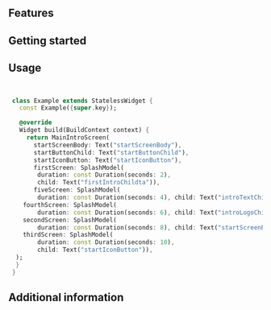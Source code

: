 <!--
This README describes the package. If you publish this package to pub.dev,
this README's contents appear on the landing page for your package.

For information about how to write a good package README, see the guide for
[writing package pages](https://dart.dev/guides/libraries/writing-package-pages).

For general information about developing packages, see the Dart guide for
[creating packages](https://dart.dev/guides/libraries/create-library-packages)
and the Flutter guide for
[developing packages and plugins](https://flutter.dev/developing-packages).
-->



## Features



## Getting started


## Usage



```dart


 class Example extends StatelessWidget {
   const Example({super.key});

   @override
   Widget build(BuildContext context) {
     return MainIntroScreen(
       startScreenBody: Text("startScreenBody"),
       startButtonChild: Text("startButtonChild"),
       startIconButton: Text("startIconButton"),
       firstScreen: SplashModel(
        duration: const Duration(seconds: 2),
        child: Text("firstIntroChildta")),
       fiveScreen: SplashModel(
        duration: const Duration(seconds: 4), child: Text("introTextChild")),
    fourthScreen: SplashModel(
        duration: const Duration(seconds: 6), child: Text("introLogoChild")),
    secondScreen: SplashModel(
        duration: const Duration(seconds: 8), child: Text("startScreenBody")),
    thirdScreen: SplashModel(
        duration: const Duration(seconds: 10),
        child: Text("startIconButton")),
  );
  }
 }

```

## Additional information


